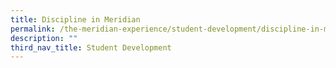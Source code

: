 ```yaml
---
title: Discipline in Meridian
permalink: /the-meridian-experience/student-development/discipline-in-meridian/
description: ""
third_nav_title: Student Development
---
```

